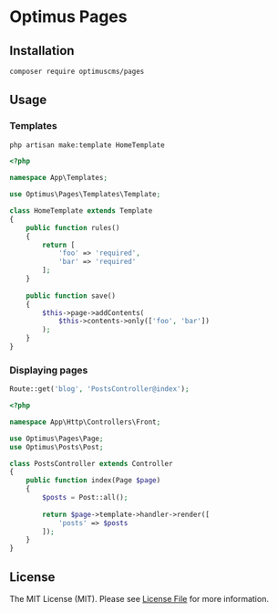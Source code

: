 # Optimus Pages

## Installation

```bash
composer require optimuscms/pages
```

## Usage

### Templates

```bash
php artisan make:template HomeTemplate
```

```php
<?php

namespace App\Templates;

use Optimus\Pages\Templates\Template;

class HomeTemplate extends Template
{   
    public function rules()
    {
        return [
            'foo' => 'required',
            'bar' => 'required'
        ];
    }
    
    public function save()
    {
        $this->page->addContents(
            $this->contents->only(['foo', 'bar'])
        );
    }
}
```

### Displaying pages

```php
Route::get('blog', 'PostsController@index');
```

```php
<?php

namespace App\Http\Controllers\Front;

use Optimus\Pages\Page;
use Optimus\Posts\Post;

class PostsController extends Controller
{
    public function index(Page $page)
    {
        $posts = Post::all();
        
        return $page->template->handler->render([
            'posts' => $posts    
        ]);
    }
}
```

## License

The MIT License (MIT). Please see [License File](LICENSE.md) for more information.